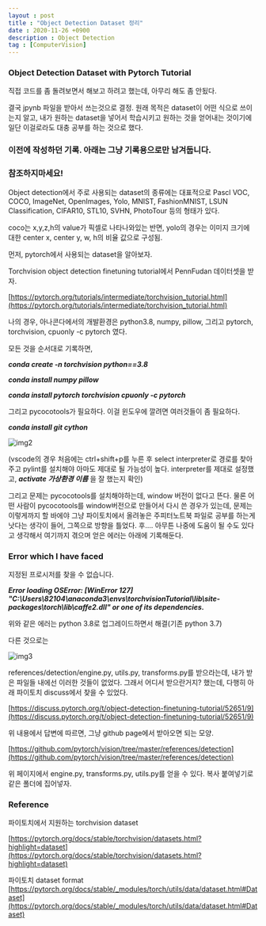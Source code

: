 ```yaml
---
layout : post
title : "Object Detection Dataset 정리"
date : 2020-11-26 +0900
description : Object Detection
tag : [ComputerVision]
---
```


### Object Detection Dataset with Pytorch Tutorial

 직접 코드를 좀 돌려보면서 해보고 하려고 했는데, 아무리 해도 좀 안됬다.

 결국 jpynb 파일을 받아서 쓰는것으로 결정. 원래 목적은 dataset이 어떤 식으로 쓰이는지 알고, 내가 원하는 dataset을 넣어서 학습시키고 원하는 것을 얻어내는 것이기에 일단 이걸로라도 대충 공부를 하는 것으로 했다.





### 이전에 작성하던 기록. 아래는 그냥 기록용으로만 남겨둡니다.

### 참조하지마세요!



 Object detection에서 주로 사용되는 dataset의 종류에는 대표적으로 Pascl VOC, COCO, ImageNet, OpenImages, Yolo, MNIST, FashionMNIST, LSUN Classification, CIFAR10, STL10, SVHN, PhotoTour 등의 형태가 있다.

 coco는 x,y,z,h의 value가 픽셀로 나타나와있는 반면, yolo의 경우는 이미지 크기에 대한 center x, center y, w, h의 비율 값으로 구성됨.



 먼저, pytorch에서 사용되는 dataset을 알아보자.

 Torchvision object detection finetuning tutorial에서 PennFudan 데이터셋을 받자.

[https://pytorch.org/tutorials/intermediate/torchvision_tutorial.html](https://pytorch.org/tutorials/intermediate/torchvision_tutorial.html)

 나의 경우, 아나콘다에서의 개발환경은 python3.8, numpy, pillow, 그리고 pytorch, torchvision, cpuonly -c pytorch 였다.

 모든 것을 순서대로 기록하면,

__*conda create -n torchvision python==3.8*__

__*conda install numpy pillow*__

__*conda install pytorch torchvision cpuonly -c pytorch*__

그리고 pycocotools가 필요하다. 이걸 윈도우에 깔려면 여러것들이 좀 필요하다.

__*conda install git cython*__



![img2](https://raw.githubusercontent.com/ReaperMaKNaE/reapermaknae.github.io/main/assets/img/20201124-3.jpg)

(vscode의 경우 처음에는 ctrl+shift+p를 누른 후 select interpreter로 경로를 찾아주고 pylint를 설치해야 아마도 제대로 될 가능성이 높다. interpreter를 제대로 설정했고, __*activate 가상환경 이름*__ 을 잘 했는지 확인)



 그리고 문제는 pycocotools를 설치해야하는데, window 버전이 없다고 뜬다. 물론 어떤 사람이 pycocotools를 window버전으로 만들어서 다시 쓴 경우가 있는데, 문제는 이렇게까지 할 바에야 그냥 파이토치에서 올려놓은 주피터노트북 파일로 공부를 하는게 낫다는 생각이 들어, 그쪽으로 방향을 틀었다. 후.... 아무튼 나중에 도움이 될 수도 있다고 생각해서 여기까지 겪으며 얻은 에러는 아래에 기록해둔다.



### Error which I have faced



지정된 프로시저를 찾을 수 없습니다.

__*Error loading OSError: [WinError 127] "C:\Users\82104\anaconda3\envs\torchvisionTutorial\lib\site-packages\torch\lib\caffe2.dll" or one of its dependencies.*__



 위와 같은 에러는 python 3.8로 업그레이드하면서 해결(기존 python 3.7)



 다른 것으로는 

![img3](https://raw.githubusercontent.com/ReaperMaKNaE/reapermaknae.github.io/main/assets/img/20201126-1.jpg)

 references/detection/engine.py, utils.py, transforms.py를 받으라는데, 내가 받은 파일들 내에선 이러한 것들이 없었다. 그래서 어디서 받으란거지? 했는데, 다행히 아래 파이토치 discuss에서 찾을 수 있었다.

[https://discuss.pytorch.org/t/object-detection-finetuning-tutorial/52651/9](https://discuss.pytorch.org/t/object-detection-finetuning-tutorial/52651/9)

 위 내용에서 답변에 따르면, 그냥 github page에서 받아오면 되는 모양.

[https://github.com/pytorch/vision/tree/master/references/detection](https://github.com/pytorch/vision/tree/master/references/detection)

 위 페이지에서 engine.py, transforms.py, utils.py를 얻을 수 있다. 복사 붙여넣기로 같은 폴더에 집어넣자.





### Reference

파이토치에서 지원하는 torchvision dataset

[https://pytorch.org/docs/stable/torchvision/datasets.html?highlight=dataset](https://pytorch.org/docs/stable/torchvision/datasets.html?highlight=dataset)

파이토치 dataset format [https://pytorch.org/docs/stable/_modules/torch/utils/data/dataset.html#Dataset](https://pytorch.org/docs/stable/_modules/torch/utils/data/dataset.html#Dataset)